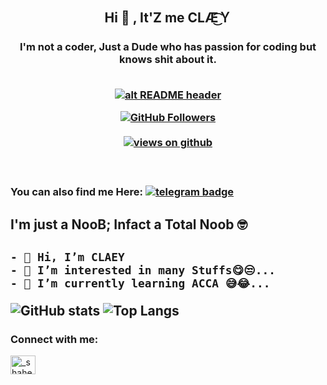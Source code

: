 <h2 align="center"> Hi 👋 , It'Z me  CLÆ͜͡Ｙ <br/></h2> 
<h3 align="center">I'm not a coder, Just a Dude who has passion for coding but knows shit about it. <br> <br>

   <a href="https://telegra.ph/file/98111dddda5cdfc10bc4b.jpg" target="_blank" rel="download org image">![alt README header](https://telegra.ph/file/98111dddda5cdfc10bc4b.jpg?raw=true)</a>
   
   
   
 <a href="https://github.com/CLaY9950" target="_blank">
    <img alt="GitHub Followers" src="https://img.shields.io/github/followers/CLaY9950?label=Github%20followers&style=for-the-badge">
  </a> <br> <br>
  <a href="https://github.com/CLaY9950" target="_blank">
    <img src="https://komarev.com/ghpvc/?username=CLaY9950&label=Views&color=brightgreen&style=flat-square" alt="views on github" />
 
 </a> <br> 
 ### You can also find me Here: [![telegram badge](https://img.shields.io/badge/@CLaY995-30302f?style=for-the-badge&logo=telegram)](https://t.me/CLaY995)



<h2 align="centre">I'm just a NooB; Infact a Total Noob 🤓<h2>

```
- 👋 Hi, I’m CLAEY
- 👀 I’m interested in many Stuffs😋😒...
- 🌱 I’m currently learning ACCA 😅😂...
```

<!---
CLaY9950/CLaY9950 is a ✨ special ✨ repository because its `README.md` (this file) appears on your GitHub profile.
You can click the Preview link to take a look at your changes.
--->
 
![GitHub stats](https://github-readme-stats.vercel.app/api?username=CLaY9950&show_icons=true&theme=merko) ![Top Langs](https://github-readme-stats.vercel.app/api/top-langs/?username=CLaY9950&theme=highcontrast)
<h3 align="left">Connect with me:</h3>
<p align="left">
<a href="https://instagram.com/_shaheen.m_" target="blank"><img align="center" src="https://raw.githubusercontent.com/rahuldkjain/github-profile-readme-generator/master/src/images/icons/Social/instagram.svg" alt="_shaheen.m_" height="30" width="40" /></a>
</p>
